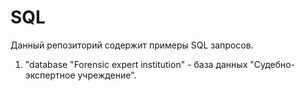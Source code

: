 # SQL

Данный репозиторий содержит примеры SQL запросов.

1. "database "Forensic expert institution" - база данных "Судебно-экспертное учреждение". 




